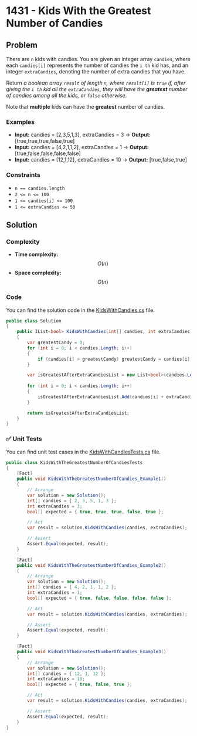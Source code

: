 # 1431 - Kids With the Greatest Number of Candies

## Problem

There are ``n`` kids with candies. You are given an integer array ``candies``, where each ``candies[i]`` represents the number of candies the ``i th`` kid has, and an integer ``extraCandies``, denoting the number of extra candies that you have.

Return *a boolean array ``result`` of length ``n``, where ``result[i]`` is ``true`` if, after giving the ``i th`` kid all the ``extraCandies``, they will have the **greatest** number of candies among all the kids, or ``false`` otherwise.*

Note that **multiple** kids can have the **greatest** number of candies.

### Examples

- **Input:** candies = [2,3,5,1,3], extraCandies = 3 → **Output:** [true,true,true,false,true]
- **Input:** candies = [4,2,1,1,2], extraCandies = 1 → **Output:** [true,false,false,false,false]
- **Input:** candies = [12,1,12], extraCandies = 10 → **Output:** [true,false,true]

### Constraints

- ``n == candies.length``
- ``2 <= n <= 100``
- ``1 <= candies[i] <= 100``
- ``1 <= extraCandies <= 50``

## Solution

### Complexity

- **Time complexity:** $$O(n)$$
- **Space complexity:** $$O(n)$$

### Code

You can find the solution code in the [KidsWithCandies.cs](KidsWithCandies.cs) file.

```csharp
public class Solution
{
    public IList<bool> KidsWithCandies(int[] candies, int extraCandies)
    {
        var greatestCandy = 0;
        for (int i = 0; i < candies.Length; i++)
        {
            if (candies[i] > greatestCandy) greatestCandy = candies[i];
        }

        var isGreatestAfterExtraCandiesList = new List<bool>(candies.Length);
        
        for (int i = 0; i < candies.Length; i++)
        {
            isGreatestAfterExtraCandiesList.Add(candies[i] + extraCandies >= greatestCandy);
        }

        return isGreatestAfterExtraCandiesList;
    }
}
```

### ✅ Unit Tests

You can find unit test cases in the [KidsWithCandiesTests.cs](../../Solutions.Tests/KidsWithCandiesTests.cs) file.

```csharp
public class KidsWithTheGreatestNumberOfCandiesTests
{
    [Fact]
    public void KidsWithTheGreatestNumberOfCandies_Example1()
    {
        // Arrange
        var solution = new Solution();
        int[] candies = { 2, 3, 5, 1, 3 };
        int extraCandies = 3;
        bool[] expected = { true, true, true, false, true };

        // Act
        var result = solution.KidsWithCandies(candies, extraCandies);

        // Assert
        Assert.Equal(expected, result);
    }

    [Fact]
    public void KidsWithTheGreatestNumberOfCandies_Example2()
    {
        // Arrange
        var solution = new Solution();
        int[] candies = { 4, 2, 1, 1, 2 };
        int extraCandies = 1;
        bool[] expected = { true, false, false, false, false };

        // Act
        var result = solution.KidsWithCandies(candies, extraCandies);

        // Assert
        Assert.Equal(expected, result);
    }

    [Fact]
    public void KidsWithTheGreatestNumberOfCandies_Example3()
    {
        // Arrange
        var solution = new Solution();
        int[] candies = { 12, 1, 12 };
        int extraCandies = 10;
        bool[] expected = { true, false, true };

        // Act
        var result = solution.KidsWithCandies(candies, extraCandies);

        // Assert
        Assert.Equal(expected, result);
    }
}
```
